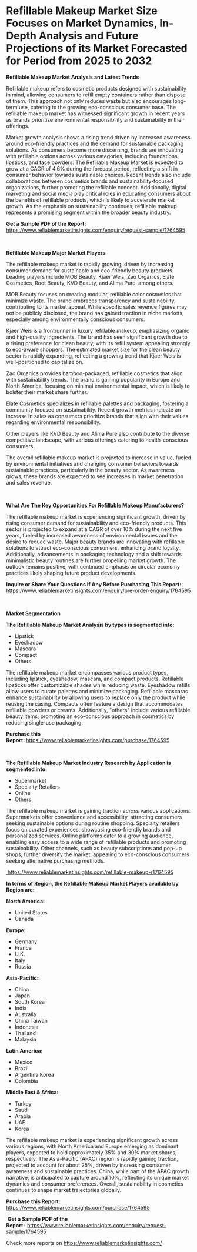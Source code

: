<p><h1>Refillable Makeup Market Size Focuses on Market Dynamics, In-Depth Analysis and Future Projections of its Market Forecasted for Period from 2025 to 2032</h1></p><p><strong>Refillable Makeup Market Analysis and Latest Trends</strong></p>
<p><p>Refillable makeup refers to cosmetic products designed with sustainability in mind, allowing consumers to refill empty containers rather than dispose of them. This approach not only reduces waste but also encourages long-term use, catering to the growing eco-conscious consumer base. The refillable makeup market has witnessed significant growth in recent years as brands prioritize environmental responsibility and sustainability in their offerings.</p><p>Market growth analysis shows a rising trend driven by increased awareness around eco-friendly practices and the demand for sustainable packaging solutions. As consumers become more discerning, brands are innovating with refillable options across various categories, including foundations, lipsticks, and face powders. The Refillable Makeup Market is expected to grow at a CAGR of 4.6% during the forecast period, reflecting a shift in consumer behavior towards sustainable choices. Recent trends also include collaborations between cosmetics brands and sustainability-focused organizations, further promoting the refillable concept. Additionally, digital marketing and social media play critical roles in educating consumers about the benefits of refillable products, which is likely to accelerate market growth. As the emphasis on sustainability continues, refillable makeup represents a promising segment within the broader beauty industry.</p></p>
<p><strong>Get a Sample PDF of the Report:&nbsp;</strong> <a href="https://www.reliablemarketinsights.com/enquiry/request-sample/1764595?utm_campaign=3517&utm_medium=2&utm_source=Github&utm_content=ia&utm_term=05042025&utm_id=refillable-makeup">https://www.reliablemarketinsights.com/enquiry/request-sample/1764595</a></p>
<p>&nbsp;</p>
<p><strong>Refillable Makeup Major Market Players</strong></p>
<p><p>The refillable makeup market is rapidly growing, driven by increasing consumer demand for sustainable and eco-friendly beauty products. Leading players include MOB Beauty, Kjaer Weis, Zao Organics, Elate Cosmetics, Root Beauty, KVD Beauty, and Alima Pure, among others. </p><p>MOB Beauty focuses on creating modular, refillable color cosmetics that minimize waste. The brand embraces transparency and sustainability, contributing to its market appeal. While specific sales revenue figures may not be publicly disclosed, the brand has gained traction in niche markets, especially among environmentally conscious consumers.</p><p>Kjaer Weis is a frontrunner in luxury refillable makeup, emphasizing organic and high-quality ingredients. The brand has seen significant growth due to a rising preference for clean beauty, with its refill system appealing strongly to eco-aware shoppers. The estimated market size for the clean beauty sector is rapidly expanding, reflecting a growing trend that Kjaer Weis is well-positioned to capitalize on.</p><p>Zao Organics provides bamboo-packaged, refillable cosmetics that align with sustainability trends. The brand is gaining popularity in Europe and North America, focusing on minimal environmental impact, which is likely to bolster their market share further.</p><p>Elate Cosmetics specializes in refillable palettes and packaging, fostering a community focused on sustainability. Recent growth metrics indicate an increase in sales as consumers prioritize brands that align with their values regarding environmental responsibility.</p><p>Other players like KVD Beauty and Alima Pure also contribute to the diverse competitive landscape, with various offerings catering to health-conscious consumers.</p><p>The overall refillable makeup market is projected to increase in value, fueled by environmental initiatives and changing consumer behaviors towards sustainable practices, particularly in the beauty sector. As awareness grows, these brands are expected to see increases in market penetration and sales revenue.</p></p>
<p>&nbsp;</p>
<p><strong>What Are The Key Opportunities For Refillable Makeup Manufacturers?</strong></p>
<p><p>The refillable makeup market is experiencing significant growth, driven by rising consumer demand for sustainability and eco-friendly products. This sector is projected to expand at a CAGR of over 10% during the next five years, fueled by increased awareness of environmental issues and the desire to reduce waste. Major beauty brands are innovating with refillable solutions to attract eco-conscious consumers, enhancing brand loyalty. Additionally, advancements in packaging technology and a shift towards minimalistic beauty routines are further propelling market growth. The outlook remains positive, with continued emphasis on circular economy practices likely shaping future product developments.</p></p>
<p><strong>Inquire or Share Your Questions If Any Before Purchasing This Report:</strong> <a href="https://www.reliablemarketinsights.com/enquiry/pre-order-enquiry/1764595?utm_campaign=3517&utm_medium=2&utm_source=Github&utm_content=ia&utm_term=05042025&utm_id=refillable-makeup">https://www.reliablemarketinsights.com/enquiry/pre-order-enquiry/1764595</a></p>
<p>&nbsp;</p>
<p><strong>Market Segmentation</strong></p>
<p><strong>The Refillable Makeup Market Analysis by types is segmented into:</strong></p>
<p><ul><li>Lipstick</li><li>Eyeshadow</li><li>Mascara</li><li>Compact</li><li>Others</li></ul></p>
<p><p>The refillable makeup market encompasses various product types, including lipstick, eyeshadow, mascara, and compact products. Refillable lipsticks offer customizable shades while reducing waste. Eyeshadow refills allow users to curate palettes and minimize packaging. Refillable mascaras enhance sustainability by allowing users to replace only the product while reusing the casing. Compacts often feature a design that accommodates refillable powders or creams. Additionally, "others" include various refillable beauty items, promoting an eco-conscious approach in cosmetics by reducing single-use packaging.</p></p>
<p><strong>Purchase this Report:&nbsp;</strong><a href="https://www.reliablemarketinsights.com/purchase/1764595?utm_campaign=3517&utm_medium=2&utm_source=Github&utm_content=ia&utm_term=05042025&utm_id=refillable-makeup">https://www.reliablemarketinsights.com/purchase/1764595</a></p>
<p>&nbsp;</p>
<p><strong>The Refillable Makeup Market Industry Research by Application is segmented into:</strong></p>
<p><ul><li>Supermarket</li><li>Specialty Retailers</li><li>Online</li><li>Others</li></ul></p>
<p><p>The refillable makeup market is gaining traction across various applications. Supermarkets offer convenience and accessibility, attracting consumers seeking sustainable options during routine shopping. Specialty retailers focus on curated experiences, showcasing eco-friendly brands and personalized services. Online platforms cater to a growing audience, enabling easy access to a wide range of refillable products and promoting sustainability. Other channels, such as beauty subscriptions and pop-up shops, further diversify the market, appealing to eco-conscious consumers seeking alternative purchasing methods.</p></p>
<p><a href="https://www.reliablemarketinsights.com/refillable-makeup-r1764595?utm_campaign=3517&utm_medium=2&utm_source=Github&utm_content=ia&utm_term=05042025&utm_id=refillable-makeup">&nbsp;https://www.reliablemarketinsights.com/refillable-makeup-r1764595</a></p>
<p><strong>In terms of Region, the Refillable Makeup Market Players available by Region are:</strong></p>
<p>
    <p> <strong> North America: </strong>
        <ul>
            <li>United States</li>
            <li>Canada</li>
        </ul>
        </p> 
    <p> <strong> Europe: </strong>
        <ul>
            <li>Germany</li>
            <li>France</li>
            <li>U.K.</li>
            <li>Italy</li>
            <li>Russia</li>
        </ul>
        </p> 
    <p> <strong> Asia-Pacific: </strong>
        <ul>
            <li>China</li>
            <li>Japan</li>
            <li>South Korea</li>
            <li>India</li>
            <li>Australia</li>
            <li>China Taiwan</li>
            <li>Indonesia</li>
            <li>Thailand</li>
            <li>Malaysia</li>
        </ul>
        </p> 
    <p> <strong> Latin America: </strong>
        <ul>
            <li>Mexico</li>
            <li>Brazil</li>
            <li>Argentina Korea</li>
            <li>Colombia</li>
        </ul>
        </p> 
    <p> <strong> Middle East & Africa: </strong>
        <ul>
            <li>Turkey</li>
            <li>Saudi</li>
            <li>Arabia</li>
            <li>UAE</li>
            <li>Korea</li>
        </ul>
    </p>
    </p>
<p><p>The refillable makeup market is experiencing significant growth across various regions, with North America and Europe emerging as dominant players, expected to hold approximately 35% and 30% market shares, respectively. The Asia-Pacific (APAC) region is rapidly gaining traction, projected to account for about 25%, driven by increasing consumer awareness and sustainable practices. China, while part of the APAC growth narrative, is anticipated to capture around 10%, reflecting its unique market dynamics and consumer preferences. Overall, sustainability in cosmetics continues to shape market trajectories globally.</p></p>
<p><strong>Purchase this Report: </strong><a href="https://www.reliablemarketinsights.com/purchase/1764595?utm_campaign=3517&utm_medium=2&utm_source=Github&utm_content=ia&utm_term=05042025&utm_id=refillable-makeup">https://www.reliablemarketinsights.com/purchase/1764595</a></p>
<p>&nbsp;<strong>Get a Sample PDF of the Report:&nbsp;&nbsp;</strong><a href="https://www.reliablemarketinsights.com/enquiry/request-sample/1764595?utm_campaign=3517&utm_medium=2&utm_source=Github&utm_content=ia&utm_term=05042025&utm_id=refillable-makeup">https://www.reliablemarketinsights.com/enquiry/request-sample/1764595</a></p>
<p><strong></strong></p>
<p>Check more reports on <a href="https://www.reliablemarketinsights.com/?utm_campaign=3517&utm_medium=2&utm_source=Github&utm_content=ia&utm_term=05042025&utm_id=refillable-makeup">https://www.reliablemarketinsights.com/</a></p>